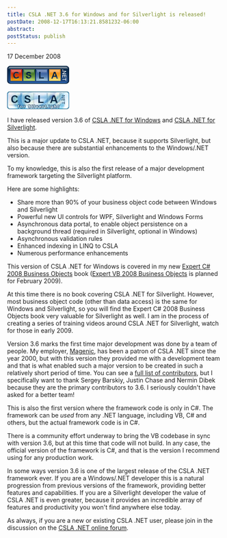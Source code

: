 ```yaml
---
title: CSLA .NET 3.6 for Windows and for Silverlight is released!
postDate: 2008-12-17T16:13:21.8581232-06:00
abstract: 
postStatus: publish
---
```

17 December 2008


[![csla_logo1_42](binary/WindowsLiveWriter/CSL.6forWindowsandforSilverlightisreleas_DD66/csla_logo1_42_thumb.png)](binary/WindowsLiveWriter/CSL.6forWindowsandforSilverlightisreleas_DD66/csla_logo1_42_2.png)

[![csla-lt_logo_42](binary/WindowsLiveWriter/CSL.6forWindowsandforSilverlightisreleas_DD66/csla-lt_logo_42_thumb_1.jpg)](binary/WindowsLiveWriter/CSL.6forWindowsandforSilverlightisreleas_DD66/csla-lt_logo_42_4.jpg)


I have released version 3.6 of [CSLA .NET for Windows](http://www.lhotka.net/cslanet) and [CSLA .NET for Silverlight](http://www.lhotka.net/cslalight).

This is a major update to CSLA .NET, because it supports Silverlight, but also because there are substantial enhancements to the Windows/.NET version.

To my knowledge, this is also the first release of a major development framework targeting the Silverlight platform.

Here are some highlights:

- Share more than 90% of your business object code between Windows and Silverlight
- Powerful new UI controls for WPF, Silverlight and Windows Forms
- Asynchronous data portal, to enable object persistence on a background thread (required in Silverlight, optional in Windows)
- Asynchronous validation rules
- Enhanced indexing in LINQ to CSLA
- Numerous performance enhancements


This version of CSLA .NET for Windows is covered in my new [Expert C# 2008 Business Objects](http://www.apress.com/book/view/9781430210191) book ([Expert VB 2008 Business Objects](http://www.apress.com/book/view/1430216387) is planned for February 2009).

At this time there is no book covering CSLA .NET for Silverlight. However, most business object code (other than data access) is the same for Windows and Silverlight, so you will find the Expert C# 2008 Business Objects book very valuable for Silverlight as well. I am in the process of creating a series of training videos around CSLA .NET for Silverlight, watch for those in early 2009.

Version 3.6 marks the first time major development was done by a team of people. My employer, [Magenic](http://www.magenic.com), has been a patron of CSLA .NET since the year 2000, but with this version they provided me with a development team and that is what enabled such a major version to be created in such a relatively short period of time. You can see a [full list of contributors](http://www.lhotka.net/Article.aspx?area=4&amp;id=bbe426f7-cd06-482f-bfa7-ec5640296562), but I specifically want to thank Sergey Barskiy, Justin Chase and Nermin Dibek because they are the primary contributors to 3.6. I seriously couldn't have asked for a better team!

This is also the first version where the framework code is only in C#. The framework can be *used* from any .NET language, including VB, C# and others, but the actual framework code is in C#.

There is a community effort underway to bring the VB codebase in sync with version 3.6, but at this time that code will not build. In any case, the official version of the framework is C#, and that is the version I recommend using for any production work.

In some ways version 3.6 is one of the largest release of the CSLA .NET framework ever. If you are a Windows/.NET developer this is a natural progression from previous versions of the framework, providing better features and capabilities. If you are a Silverlight developer the value of CSLA .NET is even greater, because it provides an incredible array of features and productivity you won't find anywhere else today.

As always, if you are a new or existing CSLA .NET user, please join in the discussion on the [CSLA .NET online forum](http://forums.lhotka.net/forums).
